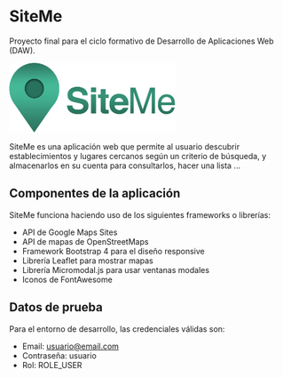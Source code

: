 # SiteMe
Proyecto final para el ciclo formativo de Desarrollo de Aplicaciones Web (DAW). 

<img src="public/imagenes/logo_letras.png" alt="Logo de SiteMe" width="300"/>

SiteMe es una aplicación web que permite al usuario descubrir establecimientos y lugares cercanos según un criterio de búsqueda, y almacenarlos en su cuenta para consultarlos, hacer una lista ...

## Componentes de la aplicación
SiteMe funciona haciendo uso de los siguientes frameworks o librerías:
- API de Google Maps Sites
- API de mapas de OpenStreetMaps
- Framework Bootstrap 4 para el diseño responsive
- Librería Leaflet para mostrar mapas
- Librería Micromodal.js para usar ventanas modales
- Iconos de FontAwesome

## Datos de prueba
Para el entorno de desarrollo, las credenciales válidas son:
- Email: usuario@email.com
- Contraseña: usuario
- Rol: ROLE_USER
